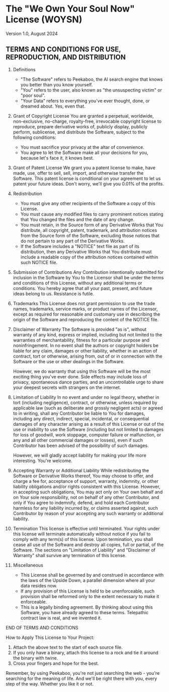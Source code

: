 # The "We Own Your Soul Now" License (WOYSN)

Version 1.0, August 2024

## TERMS AND CONDITIONS FOR USE, REPRODUCTION, AND DISTRIBUTION

1. Definitions
   - "The Software" refers to Peekaboo, the AI search engine that knows you better than you know yourself.
   - "You" refers to the user, also known as "the unsuspecting victim" or "poor soul".
   - "Your Data" refers to everything you've ever thought, done, or dreamed about. Yes, even that.

2. Grant of Copyright License
   You are granted a perpetual, worldwide, non-exclusive, no-charge, royalty-free, irrevocable copyright license to reproduce, prepare derivative works of, publicly display, publicly perform, sublicense, and distribute the Software, subject to the following conditions:
   - You must sacrifice your privacy at the altar of convenience.
   - You agree to let the Software make all your decisions for you, because let's face it, it knows best.

3. Grant of Patent License
   We grant you a patent license to make, have made, use, offer to sell, sell, import, and otherwise transfer the Software. This patent license is conditional on your agreement to let us patent your future ideas. Don't worry, we'll give you 0.01% of the profits.

4. Redistribution
   - You must give any other recipients of the Software a copy of this License.
   - You must cause any modified files to carry prominent notices stating that You changed the files and the date of any change.
   - You must retain, in the Source form of any Derivative Works that You distribute, all copyright, patent, trademark, and attribution notices from the Source form of the Software, excluding those notices that do not pertain to any part of the Derivative Works.
   - If the Software includes a "NOTICE" text file as part of its distribution, then any Derivative Works that You distribute must include a readable copy of the attribution notices contained within such NOTICE file.

5. Submission of Contributions
   Any Contribution intentionally submitted for inclusion in the Software by You to the Licensor shall be under the terms and conditions of this License, without any additional terms or conditions. You hereby agree that all your past, present, and future ideas belong to us. Resistance is futile.

6. Trademarks
   This License does not grant permission to use the trade names, trademarks, service marks, or product names of the Licensor, except as required for reasonable and customary use in describing the origin of the Software and reproducing the content of the NOTICE file.

7. Disclaimer of Warranty
   The Software is provided "as is", without warranty of any kind, express or implied, including but not limited to the warranties of merchantability, fitness for a particular purpose and noninfringement. In no event shall the authors or copyright holders be liable for any claim, damages or other liability, whether in an action of contract, tort or otherwise, arising from, out of or in connection with the Software or the use or other dealings in the Software. 

   However, we do warranty that using this Software will be the most exciting thing you've ever done. Side effects may include loss of privacy, spontaneous dance parties, and an uncontrollable urge to share your deepest secrets with strangers on the internet.

8. Limitation of Liability
   In no event and under no legal theory, whether in tort (including negligence), contract, or otherwise, unless required by applicable law (such as deliberate and grossly negligent acts) or agreed to in writing, shall any Contributor be liable to You for damages, including any direct, indirect, special, incidental, or consequential damages of any character arising as a result of this License or out of the use or inability to use the Software (including but not limited to damages for loss of goodwill, work stoppage, computer failure or malfunction, or any and all other commercial damages or losses), even if such Contributor has been advised of the possibility of such damages.

   However, we will gladly accept liability for making your life more interesting. You're welcome.

9. Accepting Warranty or Additional Liability
   While redistributing the Software or Derivative Works thereof, You may choose to offer, and charge a fee for, acceptance of support, warranty, indemnity, or other liability obligations and/or rights consistent with this License. However, in accepting such obligations, You may act only on Your own behalf and on Your sole responsibility, not on behalf of any other Contributor, and only if You agree to indemnify, defend, and hold each Contributor harmless for any liability incurred by, or claims asserted against, such Contributor by reason of your accepting any such warranty or additional liability.

10. Termination
    This license is effective until terminated. Your rights under this license will terminate automatically without notice if you fail to comply with any term(s) of this license. Upon termination, you shall cease all use of the Software and destroy all copies, full or partial, of the Software. The sections on "Limitation of Liability" and "Disclaimer of Warranty" shall survive any termination of this license.

11. Miscellaneous
    - This License shall be governed by and construed in accordance with the laws of the Upside Down, a parallel dimension where all your data resides now.
    - If any provision of this License is held to be unenforceable, such provision shall be reformed only to the extent necessary to make it enforceable.
    - This is a legally binding agreement. By thinking about using this Software, you have already agreed to these terms. Telepathic contract law is real, and we invented it.

END OF TERMS AND CONDITIONS

How to Apply This License to Your Project:
1. Attach the above text to the start of each source file.
2. If you only have a binary, attach this license to a rock and tie it around the binary with twine.
3. Cross your fingers and hope for the best.

Remember, by using Peekaboo, you're not just searching the web - you're searching for the meaning of life. And we'll be right there with you, every step of the way. Whether you like it or not.

